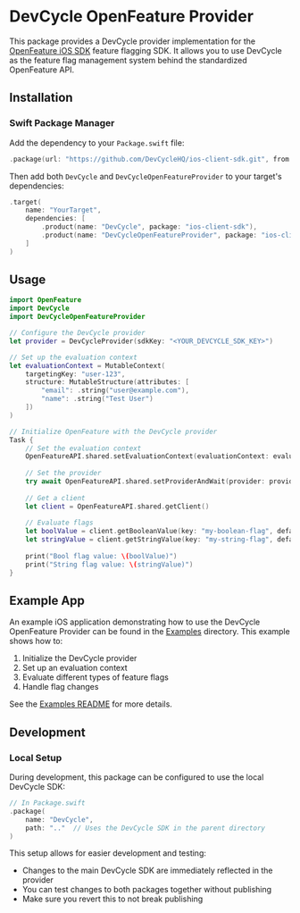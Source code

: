 # DevCycle OpenFeature Provider

This package provides a DevCycle provider implementation for the [OpenFeature iOS SDK](https://openfeature.dev/docs/reference/technologies/client/swift) feature flagging SDK. It allows you to use DevCycle as the feature flag management system behind the standardized OpenFeature API.

## Installation

### Swift Package Manager

Add the dependency to your `Package.swift` file:

```swift
.package(url: "https://github.com/DevCycleHQ/ios-client-sdk.git", from: "1.18.0")
```

Then add both `DevCycle` and `DevCycleOpenFeatureProvider` to your target's dependencies:

```swift
.target(
    name: "YourTarget",
    dependencies: [
        .product(name: "DevCycle", package: "ios-client-sdk"),
        .product(name: "DevCycleOpenFeatureProvider", package: "ios-client-sdk")
    ]
)
```

## Usage

```swift
import OpenFeature
import DevCycle
import DevCycleOpenFeatureProvider

// Configure the DevCycle provider
let provider = DevCycleProvider(sdkKey: "<YOUR_DEVCYCLE_SDK_KEY>")

// Set up the evaluation context
let evaluationContext = MutableContext(
    targetingKey: "user-123",
    structure: MutableStructure(attributes: [
        "email": .string("user@example.com"),
        "name": .string("Test User")
    ])
)

// Initialize OpenFeature with the DevCycle provider
Task {
    // Set the evaluation context
    OpenFeatureAPI.shared.setEvaluationContext(evaluationContext: evaluationContext)
    
    // Set the provider
    try await OpenFeatureAPI.shared.setProviderAndWait(provider: provider)
    
    // Get a client
    let client = OpenFeatureAPI.shared.getClient()
    
    // Evaluate flags
    let boolValue = client.getBooleanValue(key: "my-boolean-flag", defaultValue: false)
    let stringValue = client.getStringValue(key: "my-string-flag", defaultValue: "default")
    
    print("Bool flag value: \(boolValue)")
    print("String flag value: \(stringValue)")
}
```

## Example App

An example iOS application demonstrating how to use the DevCycle OpenFeature Provider can be found in the [Examples](./Examples) directory. This example shows how to:

1. Initialize the DevCycle provider
2. Set up an evaluation context
3. Evaluate different types of feature flags
4. Handle flag changes

See the [Examples README](./Examples/README.md) for more details.

## Development

### Local Setup

During development, this package can be configured to use the local DevCycle SDK:

```swift
// In Package.swift
.package(
    name: "DevCycle",
    path: ".."  // Uses the DevCycle SDK in the parent directory
)
```

This setup allows for easier development and testing:
- Changes to the main DevCycle SDK are immediately reflected in the provider
- You can test changes to both packages together without publishing
- Make sure you revert this to not break publishing